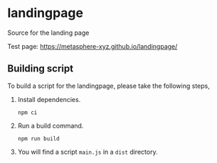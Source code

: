 # landingpage

Source for the landing page

Test page: https://metasphere-xyz.github.io/landingpage/

## Building script

To build a script for the landingpage, please take the following steps,

1. Install dependencies.

    ```
    npm ci
    ```

2. Run a build command.

    ```
    npm run build
    ```

3. You will find a script `main.js` in a `dist` directory.